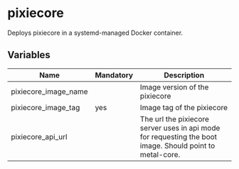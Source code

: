 # pixiecore

Deploys pixiecore in a systemd-managed Docker container.

## Variables

| Name                 | Mandatory | Description                                                                                              |
| -------------------- | --------- | -------------------------------------------------------------------------------------------------------- |
| pixiecore_image_name |           | Image version of the pixiecore                                                                           |
| pixiecore_image_tag  | yes       | Image tag of the pixiecore                                                                               |
| pixiecore_api_url    |           | The url the pixiecore server uses in api mode for requesting the boot image. Should point to metal-core. | 
